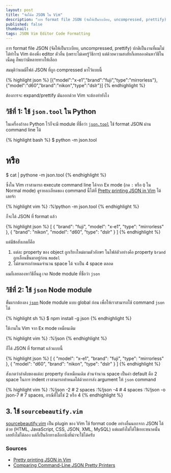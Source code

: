 ```yaml
---
layout: post
title: "จัดโค้ด JSON ใน Vim"
description: "การ format file JSON (จัดให้เป็นระเบียบ, uncompressed, prettify) ปกติเป็นงานที่ผมไม่ได้ทำใน Vim ต้องพึ่ง editor ตัวอื่น แต่ด้วยความสงสัยก็เลยลองค้นหาวิธีในเน็ตดู ก็พบว่ามีหลายทางให้เลือก และก็ไม่อยากเลย"
published: false
thumbnail:
tags: JSON Vim Editor Code Formatting
---
```


การ format file JSON (จัดให้เป็นระเบียบ, uncompressed, prettify) ปกติเป็นงานที่ผมไม่ได้ทำใน Vim
ต้องพึ่ง editor ตัวอื่น (เพราะไม่เคยรู้วิธีการ) แต่ด้วยความสงสัยก็เลยลองค้นหาวิธีในเน็ตดู ก็พบว่ามีหลายทางให้เลือก

สมมุติว่าผมมีไฟล์ JSON ที่ถูก compressed มาไว้แบบนี้

{% highlight json %}
[{"model":"x-e1","brand":"fuji","type":"mirrorless"},{"model":"d60","brand":"nikon","type":"dslr"}]
{% endhighlight %}

ต้องการจะ expand/prettify มันออกด้วย Vim จะต้องทำยังไง

## วิธีที่ 1: ใช้ `json.tool` ใน Python

ในเครื่องถ้าลง Python ไว้ก็จะมี module ที่ชื่อว่า [`json.tool`](https://docs.python.org/2/library/json.html) ใช้ format JSON ผ่าน command line ได้

{% highlight bash %}
$ python -m json.tool <FILENAME>

# หรือ
$ cat <FILENAME> | pythone -m json.tool
{% endhighlight %}

ซึ่งใน Vim เราสามารถ execute command line ได้จาก Ex mode (กด `:` หรือ `Q` ใน Normal mode) ดูรายละเอียดของ command นี้ได้ที่ [Pretty printing JSON in Vim](https://pascalprecht.github.io/2014/07/10/pretty-print-json-in-vim/) ได้เลยจ้า

{% highlight vim %}
:%!python -m json.tool
{% endhighlight %}

ก็จะได้ JSON ที่ format แล้ว

{% highlight json %}
[
    {
        "brand": "fuji",
        "model": "x-e1",
        "type": "mirrorless"
    },
    {
        "brand": "nikon",
        "model": "d60",
        "type": "dslr"
    }
]
{% endhighlight %}

แต่มีข้อสังเกตก็คือ

1. แต่ละ property ของ object ถูกเรียงใหม่ตามตัวอักษร ในไฟล์ตัวอย่างคือ property `brand` ถูกเลื่อนขึ้นมาอยู่ก่อน `model`
2. ไม่สามารถกำหนดจำนวน space ได้ จะเป็น 4 space ตลอด

ผมก็เลยลองหาวิธีอื่นดู เจอ Node module ที่ชื่อว่า `json`

## วิธีที่ 2: ใช้ `json` Node module

ขั้นแรกต้องลง [`json`](https://github.com/trentm/json) Node module แบบ global ก่อน เพื่อให้เราสามารถใช้ command `json` ได้

{% highlight sh %}
$ npm install -g json
{% endhighlight %}

ใช้งานใน Vim จาก Ex mode เหมือนเดิม

{% highlight vim %}
:%!json
{% endhighlight %}

ก็ได้ JSON ที่ format แล้วแบบนี้

{% highlight json %}
[
  {
    "model": "x-e1",
    "brand": "fuji",
    "type": "mirrorless"
  },
  {
    "model": "d60",
    "brand": "nikon",
    "type": "dslr"
  }
]
{% endhighlight %}

สังเกตว่าลำดับของแต่ละ property ยังเหมือนเดิม ส่วนจำนวน space เป็นค่า default คือ 2 space ในการ indent
เราสามารถทำหนดได้ด้วยการส่ง argument ให้ `json` command

{% highlight vim %}
:%!json -2         # 2 spaces
:%!json -4         # 4 spaces
:%!json -o json-7  # 7 spaces, กรณีที่ไม่ใช่ 2 หรือ 4
{% endhighlight %}

## 3. ใช้ `sourcebeautify.vim`

[sourcebeautify.vim](https://github.com/michalliu/sourcebeautify.vim) เป็น plugin ของ Vim ใช้ format code อย่างอื่นนอกจาก JSON ได้ด้วย
(HTML, JavaScript, CSS, JSON, XML, MySQL) แต่ผมยังไม่ได้ใช้เยอะขนาดนั้น เลยยังไม่ได้ลอง
แต่ก็เป็นอีกทางเลือกนึงที่น่าจะใช้ได้ครับ

### Sources

- [Pretty printing JSON in Vim](https://pascalprecht.github.io/2014/07/10/pretty-print-json-in-vim/)
- [Comparing Command-Line JSON Pretty Printers](http://blog.jpalardy.com/posts/comparing-command-line-json-pretty-printers/)

